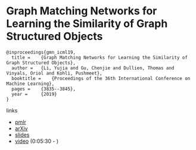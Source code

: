 # Graph Matching Networks for Learning the Similarity of Graph Structured Objects

```
@inproceedings{gmn_icml19,
  title = 	 {Graph Matching Networks for Learning the Similarity of Graph Structured Objects},
  author = 	 {Li, Yujia and Gu, Chenjie and Dullien, Thomas and Vinyals, Oriol and Kohli, Pushmeet},
  booktitle = 	 {Proceedings of the 36th International Conference on Machine Learning},
  pages = 	 {3835--3845},
  year = 	 {2019}
}
```

links
- [pmlr](http://proceedings.mlr.press/v97/li19d.html)
- [arXiv](https://arxiv.org/abs/1904.12787)
- [slides](https://icml.cc/media/Slides/icml/2019/halla(11-16-00)-11-16-00-4840-graph_matching_.pdf)
- [video](https://www.facebook.com/icml.imls/videos/3253466301345987/) (0:05:30 - )
